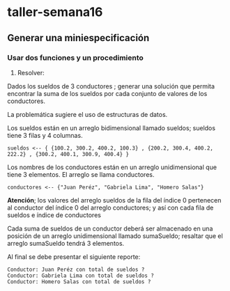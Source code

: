 # taller-semana16
## Generar una miniespecificación
### Usar dos funciones y un procedimiento
1) Resolver:

Dados los sueldos de 3 conductores ; generar una solución que permita encontrar la suma de los sueldos por cada conjunto de valores de los conductores.

La problemática sugiere el uso de estructuras de datos.

Los sueldos están en un arreglo bidimensional llamado sueldos; sueldos tiene 3 filas y 4 columnas. 
```
sueldos <-- { {100.2, 300.2, 400.2, 100.3} , {200.2, 300.4, 400.2, 222.2} , {300.2, 400.1, 300.9, 400.4} }
```
Los nombres de los conductores están en un arreglo unidimensional que tiene 3 elementos. El arreglo se llama conductores.
```
conductores <-- {"Juan Peréz", "Gabriela Lima", "Homero Salas"}
```

**Atención**; los valores del arreglo sueldos de la fila del índice 0 pertenecen al conductor del índice 0 del arreglo conductores; y así con cada fila de sueldos e índice de conductores

Cada suma de sueldos de un conductor deberá ser almacenado en una posición de un arreglo unidimensional llamado sumaSueldo; resaltar que el arreglo sumaSueldo tendrá 3 elementos.

Al final se debe presentar el siguiente reporte:
```
Conductor: Juan Peréz con total de sueldos ?
Conductor: Gabriela Lima con total de sueldos ?
Conductor: Homero Salas con total de sueldos ?
```
